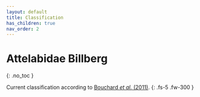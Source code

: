 ```yaml
---
layout: default
title: Classification
has_children: true
nav_order: 2
---
```



# Attelabidae Billberg
{: .no_toc }

Current classification according to [Bouchard _et al._ (2011)](https://zookeys.pensoft.net/articles.php?id=4001). 
{: .fs-5 .fw-300 }


